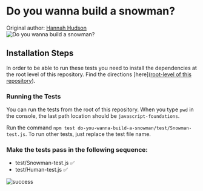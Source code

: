 # Do you wanna build a snowman?
Original author: [Hannah Hudson](https://github.com/hannahhch)  
![Do you wanna build a snowman?](https://media.giphy.com/media/OmoKW1gK6ULg4/giphy.gif)

## Installation Steps

In order to be able to run these tests you need to install the dependencies at the root level of this repository. Find the directions [here]([root-level of this repository](https://github.com/turingschool-examples/javascript-foundations)).

### Running the Tests

You can run the tests from the root of this repository. When you type `pwd` in the console, the last path location should be `javascript-foundations`.

Run the command `npm test do-you-wanna-build-a-snowman/test/Snowman-test.js`. To run other tests, just replace the test file name.

### Make the tests pass in the following sequence:

* test/Snowman-test.js ✅  
* test/Human-test.js  ✅

![success](https://media.giphy.com/media/6ym6xK7Omq9Ak/giphy.gif)
